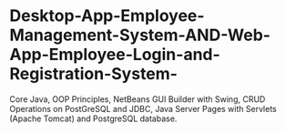 # Desktop-App-Employee-Management-System-AND-Web-App-Employee-Login-and-Registration-System-
Core Java, OOP Principles, NetBeans GUI Builder with Swing, CRUD Operations on PostGreSQL and JDBC, Java Server Pages with Servlets (Apache Tomcat) and PostgreSQL database. 
